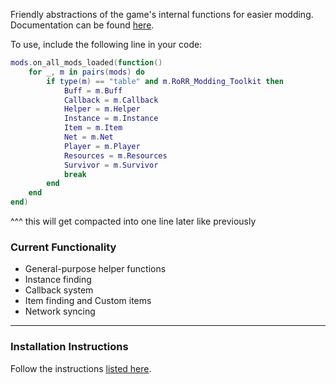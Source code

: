 Friendly abstractions of the game's internal functions for easier modding.  
Documentation can be found [here](https://github.com/RoRRModdingToolkit/RoRR_Modding_Toolkit/wiki).  

To use, include the following line in your code:  
```lua
mods.on_all_mods_loaded(function()
    for _, m in pairs(mods) do
        if type(m) == "table" and m.RoRR_Modding_Toolkit then
            Buff = m.Buff
            Callback = m.Callback
            Helper = m.Helper
            Instance = m.Instance
            Item = m.Item
            Net = m.Net
            Player = m.Player
            Resources = m.Resources
            Survivor = m.Survivor
            break
        end
    end
end)
```
^^^ this will get compacted into one line later like previously  

### Current Functionality
* General-purpose helper functions
* Instance finding
* Callback system
* Item finding and Custom items
* Network syncing

---

### Installation Instructions
Follow the instructions [listed here](https://docs.google.com/document/d/1NgLwb8noRLvlV9keNc_GF2aVzjARvUjpND2rxFgxyfw/edit?usp=sharing).
